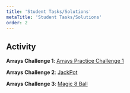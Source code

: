 ```yaml
---
title: 'Student Tasks/Solutions'
metaTitle: 'Student Tasks/Solutions'
order: 2
---
```


## Activity

**Arrays Challenge 1**: [Arrays Practice Challenge 1](https://arcade.makecode.com/97761-13794-72801-10898)

**Arrays Challenge 2**: [JackPot](https://arcade.makecode.com/12132-23955-28069-52507)

**Arrays Challenge 3**: [Magic 8 Ball](https://arcade.makecode.com/56230-69382-86166-94852)